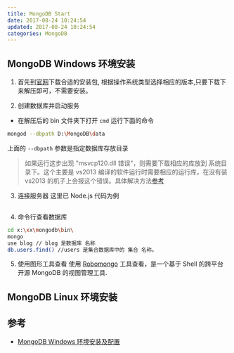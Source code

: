```yaml
---
title: MongoDB Start
date: 2017-08-24 10:24:54
updated: 2017-08-24 10:24:54
categories: MongoDB
---
```


## MongoDB Windows 环境安装

1. 首先到[官网](http://www.mongodb.org/downloads )下载合适的安装包, 根据操作系统类型选择相应的版本,只要下载下来解压即可，不需要安装。

2. 创建数据库并启动服务
- 在解压后的 bin 文件夹下打开 `cmd` 运行下面的命令
```bash
mongod --dbpath D:\MongoDB\data
```
上面的 `--dbpath` 参数是指定数据库存放目录
> 如果运行这步出现 "msvcp120.dll 错误"，则需要下载相应的库放到 系统目录下。这个主要是 vs2013 编译的软件运行时需要相应的运行库，在没有装 vs2013 的机子上会报这个错误。具体解决方法[参考](http://www.cr173.com/soft/103918.html)

3. 连接服务器
这里已 Node.js 代码为例
```js

```

4. 命令行查看数据库
```bash
cd x:\xx\mongodb\bin\
mongo
use blog // blog 是数据库 名称
db.users.find() //users 是集合数据库中的 集合 名称。
```

5. 使用图形工具查看
使用 [Robomongo](https://robomongo.org/) 工具查看，是一个基于 Shell 的跨平台开源 MongoDB 的视图管理工具.

## MongoDB Linux 环境安装

## 参考
- [MongoDB Windows 环境安装及配置](http://www.cnblogs.com/lzrabbit/p/3682510.html)